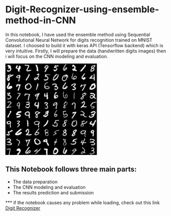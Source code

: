 # Digit-Recognizer-using-ensemble-method-in-CNN
In this notebook, I have used the ensemble method using Sequential Convolutional Neural Network for digits recognition trained on MNIST dataset. I choosed to build it with keras API (Tensorflow backend) which is very intuitive. Firstly, I will prepare the data (handwritten digits images) then i will focus on the CNN modeling and evaluation.

![MNIST data sample](download.png)

## This Notebook follows three main parts:

- The data preparation
- The CNN modeling and evaluation
- The results prediction and submission


*** if the notebook causes any problem while loading, check out this link [Digit Recognizer](https://www.kaggle.com/alifrahman/digit-recognizer-for-beginners-0-9966)
